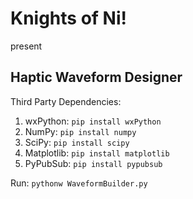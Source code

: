 # Knights of Ni! 
present

## Haptic Waveform Designer

Third Party Dependencies:
  1.  wxPython: `pip install wxPython`
  2.  NumPy: `pip install numpy`
  4.  SciPy: `pip install scipy`
  5.  Matplotlib: `pip install matplotlib`
  6.  PyPubSub: `pip install pypubsub`

Run: `pythonw WaveformBuilder.py`

